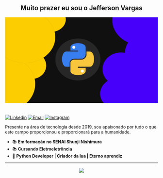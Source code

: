 #
<h2 align="center">Muito prazer eu sou o Jefferson Vargas </h2>

<img align="center" src=".\banner\Python.png">

#

[![Linkedin](https://img.shields.io/badge/-LinkedIn-blue?style=flat&logo=Linkedin&logoColor=white)](https://www.linkedin.com/in/jefferson-vargas-23454b205/)
[![Email](https://img.shields.io/badge/-Email-red?style=flat&logo=gmail&logoColor=white)](mailto:jeffersonvargas745@gmail.com)
[![Instagram](https://img.shields.io/badge/-Instagram-purple?style=flat&logo=Instagram&logoColor=white)](https://www.instagram.com/jeffvargasz/)


Presente na área de tecnologia desde 2019, sou apaixonado por tudo o que este campo proporcionou e proporcionará para a humanidade.

- 📚 <b>Em formação no SENAI Shunji Nishimura</b>
- 📚 <b>Cursando Eletroeletrôncia</b>
- 🚀 <b>Python Developer | Criador da lua | Eterno aprendiz</b>

<hr>

<p align="center"> 
  <img align="center" src="https://github-readme-stats.vercel.app/api/top-langs/?username=JeffeVargas&show_icons=true&layout=compact&theme=tokyonigh" />
</p>
